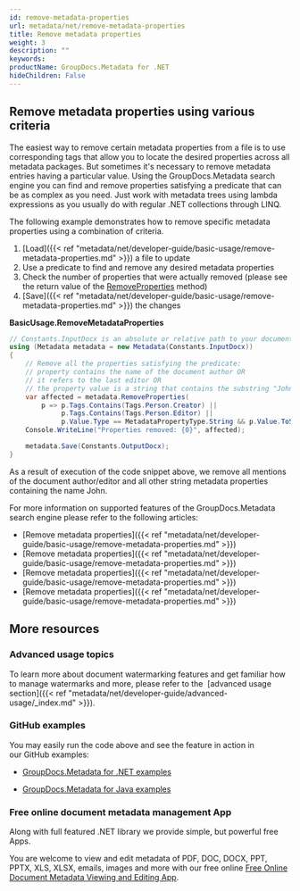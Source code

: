 ```yaml
---
id: remove-metadata-properties
url: metadata/net/remove-metadata-properties
title: Remove metadata properties
weight: 3
description: ""
keywords: 
productName: GroupDocs.Metadata for .NET
hideChildren: False
---
```

## Remove metadata properties using various criteria

The easiest way to remove certain metadata properties from a file is to use corresponding tags that allow you to locate the desired properties across all metadata packages. But sometimes it's necessary to remove metadata entries having a particular value. Using the GroupDocs.Metadata search engine you can find and remove properties satisfying a predicate that can be as complex as you need. Just work with metadata trees using lambda expressions as you usually do with regular .NET collections through LINQ.

The following example demonstrates how to remove specific metadata properties using a combination of criteria.

1.  [Load]({{< ref "metadata/net/developer-guide/basic-usage/remove-metadata-properties.md" >}}) a file to update
2.  Use a predicate to find and remove any desired metadata properties
3.  Check the number of properties that were actually removed (please see the return value of the [RemoveProperties](https://apireference.groupdocs.com/net/metadata/groupdocs.metadata/metadata/methods/removeproperties) method)
4.  [Save]({{< ref "metadata/net/developer-guide/basic-usage/remove-metadata-properties.md" >}}) the changes

**BasicUsage.RemoveMetadataProperties**

```csharp
// Constants.InputDocx is an absolute or relative path to your document. Ex: @"C:\Docs\source.docx"
using (Metadata metadata = new Metadata(Constants.InputDocx))
{
	// Remove all the properties satisfying the predicate:
	// property contains the name of the document author OR
	// it refers to the last editor OR
	// the property value is a string that contains the substring "John" (to remove any mentions of John from the detected metadata)
	var affected = metadata.RemoveProperties(
		p => p.Tags.Contains(Tags.Person.Creator) ||
			 p.Tags.Contains(Tags.Person.Editor) ||
			 p.Value.Type == MetadataPropertyType.String && p.Value.ToString().Contains("John"));
	Console.WriteLine("Properties removed: {0}", affected);

	metadata.Save(Constants.OutputDocx);
}
```

As a result of execution of the code snippet above, we remove all mentions of the document author/editor and all other string metadata properties containing the name John.

For more information on supported features of the GroupDocs.Metadata search engine please refer to the following articles:

*   [Remove metadata properties]({{< ref "metadata/net/developer-guide/basic-usage/remove-metadata-properties.md" >}})
*   [Remove metadata properties]({{< ref "metadata/net/developer-guide/basic-usage/remove-metadata-properties.md" >}})
*   [Remove metadata properties]({{< ref "metadata/net/developer-guide/basic-usage/remove-metadata-properties.md" >}})
*   [Remove metadata properties]({{< ref "metadata/net/developer-guide/basic-usage/remove-metadata-properties.md" >}})

## More resources

### Advanced usage topics

To learn more about document watermarking features and get familiar how to manage watermarks and more, please refer to the  [advanced usage section]({{< ref "metadata/net/developer-guide/advanced-usage/_index.md" >}}).

### GitHub examples

You may easily run the code above and see the feature in action in our GitHub examples:

*   [GroupDocs.Metadata for .NET examples](https://github.com/groupdocs-metadata/GroupDocs.Metadata-for-.NET)
    
*   [GroupDocs.Metadata for Java examples](https://github.com/groupdocs-metadata/GroupDocs.Metadata-for-Java)
    

### Free online document metadata management App

Along with full featured .NET library we provide simple, but powerful free Apps.

You are welcome to view and edit metadata of PDF, DOC, DOCX, PPT, PPTX, XLS, XLSX, emails, images and more with our free online [Free Online Document Metadata Viewing and Editing App](https://products.groupdocs.app/metadata).

